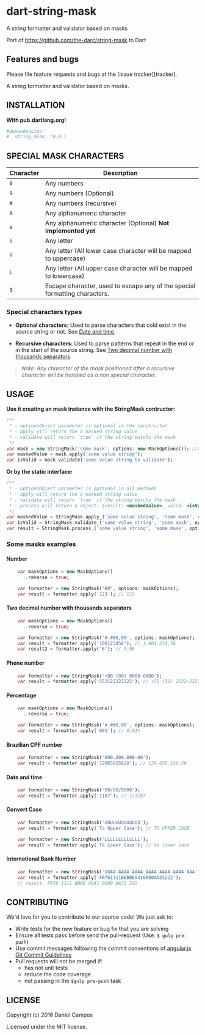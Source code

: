 # dart-string-mask
A string formatter and validator based on masks

Port of https://github.com/the-darc/string-mask to Dart

## Features and bugs

Please file feature requests and bugs at the [issue tracker][tracker].

A string formatter and validator based on masks.

## INSTALLATION

**With pub.dartlang.org!**

```yaml
#dependencies:
#  string_mask: ^0.0.1
```

## SPECIAL MASK CHARACTERS

Character | Description
--- | ---
`0` | Any numbers
`9` | Any numbers (Optional)
`#` | Any numbers (recursive)
`A` | Any alphanumeric character
`a` | Any alphanumeric character (Optional) __Not implemented yet__
`S` | Any letter
`U` | Any letter (All lower case character will be mapped to uppercase)
`L` | Any letter (All upper case character will be mapped to lowercase)
`$` | Escape character, used to escape any of the special formatting characters.

### Special characters types

 - **Optional characters:** Used to parse characters that cold exist in the source string or not. See [Date and time](#date-and-time).

 - **Recursive characters:** Used to parse patterns that repeat in the end or in the start of the source string. See [Two decimal number with thousands separators](#two-decimal-number-with-thousands-separators)

> _Note: Any character of the mask positioned after a recursive character will be handled as a non special character._

## USAGE

 **Use it creating an mask instance with the StringMask contructor:**

```dart
/**
 * - optionsObject parameter is optional in the constructor
 * - apply will return the a masked string value
 * - validate will return `true` if the string matchs the mask
 */
var mask = new StringMask('some mask', options: new MaskOptions()); //optionsObject is optional
var maskedValue = mask.apply('some value string');
var isValid = mask.validate('some value string to validate');
```

**Or by the static interface:**

```dart
/**
 * - optionsObject parameter is optional in all methods
 * - apply will return the a masked string value
 * - validate will return `true` if the string matchs the mask
 * - process will return a object: {result: <maskedValue>, valid: <isValid>}
 */
var maskedValue = StringMask.apply_('some value string', 'some mask', optionsObject); 
var isValid = StringMask.validate_('some value string', 'some mask', optionsObject);
var result = StringMask.process_('some value string', 'some mask', optionsObject);
```

### Some masks examples

#### Number

```dart
    var maskOptions = new MaskOptions()
      ..reverse = true;

    var formatter = new StringMask("#0", options: maskOptions);
    var result = formatter.apply('123'); // 123
```

#### Two decimal number with thousands separators

```dart
    var maskOptions = new MaskOptions()
      ..reverse = true;

	var formatter = new StringMask('#.##0,00', options: maskOptions);
	var result = formatter.apply('100123456'); // 1.001.234,56
	var result2 = formatter.apply('6'); // 0,06
```

#### Phone number

```dart
	var formatter = new StringMask('+00 (00) 0000-0000');
	var result = formatter.apply('553122222222'); // +55 (31) 2222-2222
```

#### Percentage

```dart
    var maskOptions = new MaskOptions()
      ..reverse = true;

    var formatter = new StringMask('#.##0,00', options: maskOptions);
    var result = formatter.apply('001'); // 0,01%
```

#### Brazilian CPF number

```dart
	var formatter = new StringMask('000.000.000-00');
	var result = formatter.apply('12965815620'); // 129.658.156-20
```

#### Date and time

```dart
	var formatter = new StringMask('90/90/9900');
	var result = formatter.apply('1187'); // 1/1/87
```

#### Convert Case

```dart
	var formatter = new StringMask('UUUUUUUUUUUUU');
	var result = formatter.apply('To Upper Case'); // TO UPPER CASE
```

```dart
	var formatter = new StringMask('LLLLLLLLLLLLL');
	var result = formatter.apply('To Lower Case'); // to lower case
```

#### International Bank Number

```Dart
	var formatter = new StringMask('UUAA AAAA AAAA AAAA AAAA AAAA AAA');
	var result = formatter.apply('FR761111BBBB69410000AA33222');
	// result: FR76 1111 BBBB 6941 0000 AA33 222
```

## CONTRIBUTING

We'd love for you to contribute to our source code! We just ask to: 

 - Write tests for the new feature or bug fix that you are solving
 - Ensure all tests pass before send the pull-request (Use: `$ gulp pre-push`)
 - Use commit messages following the commit conventions of [angular.js Git Commit Guidelines](https://github.com/angular/angular.js/blob/master/CONTRIBUTING.md#commit)
 - Pull requests will not be merged if:
   - has not unit tests
   - reduce the code coverage
   - not passing in the `$gulp pre-push` task

## LICENSE

Copyright (c) 2016 Daniel Campos

Licensed under the MIT license.
  
  
